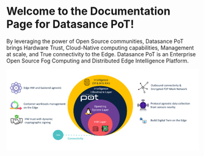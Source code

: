 # Welcome to the Documentation Page for Datasance PoT!

By leveraging the power of Open Source communities, Datasance PoT brings Hardware Trust, Cloud-Native computing capabilities, Management at scale, and True connectivity to the Edge. Datasance PoT is an Enterprise Open Source Fog Computing and Distributed Edge Intelligence Platform. 

![Introduction to Datasance PoT](./images/datasance_PoT.png)

